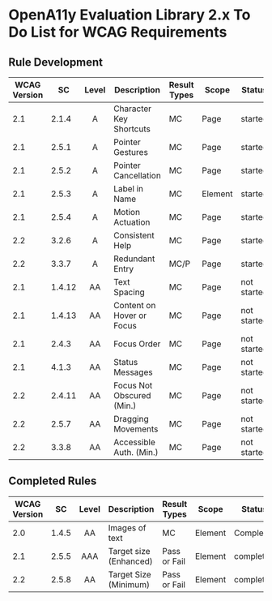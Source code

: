 # OpenA11y Evaluation Library 2.x To Do List for WCAG Requirements

## Rule Development

| WCAG Version  | SC      | Level | Description               | Result Types | Scope | Status |
| ------------- | ------- | :---: | -----------               | ------------ | ----- | ------ |
| 2.1          | 2.1.4    | A     | Character Key Shortcuts   | MC   | Page    | started |
| 2.1          | 2.5.1    | A     | Pointer Gestures          | MC   | Page    | started |
| 2.1          | 2.5.2    | A     | Pointer Cancellation      | MC   | Page    | started |
| 2.1          | 2.5.3    | A     | Label in Name             | MC   | Element | started |
| 2.1          | 2.5.4    | A     | Motion Actuation          | MC   | Page    | started |
| 2.2          | 3.2.6    | A     | Consistent Help           | MC   | Page    | started |
| 2.2          | 3.3.7    | A     | Redundant Entry           | MC/P | Page    | started |
| 2.1          | 1.4.12   | AA    | Text Spacing              | MC   | Page    | not started |
| 2.1          | 1.4.13   | AA    | Content on Hover or Focus | MC   | Page    | not started |
| 2.1          | 2.4.3    | AA    | Focus Order               | MC   | Page    | not started |
| 2.1          | 4.1.3    | AA    | Status Messages           | MC   | Page    | not started |
| 2.2          | 2.4.11   | AA    | Focus Not Obscured (Min.) | MC   | Page    | not started |
| 2.2          | 2.5.7    | AA    | Dragging Movements        | MC   | Page    | not started |
| 2.2          | 3.3.8    | AA    | Accessible Auth. (Min.)   | MC   | Page    | not started |

## Completed Rules

| WCAG Version  | SC      | Level | Description | Result Types | Scope | Status |
| ------------- | ------- | :---: | ----------- | ------------ | ----- | ------ |
| 2.0          | 1.4.5    | AA    | Images of text |  MC |  Element |  Complete |
| 2.1          | 2.5.5    | AAA   | Target size (Enhanced) | Pass or Fail | Element | completed |
| 2.2          | 2.5.8    | AA    | Target Size (Minimum) | Pass or Fail | Element | completed |
